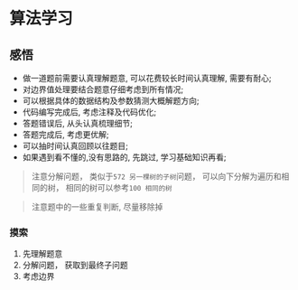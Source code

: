 # 算法学习

## 感悟

- 做一道题前需要认真理解题意, 可以花费较长时间认真理解, 需要有耐心;
- 对边界值处理要结合题意仔细考虑到所有情况;
- 可以根据具体的数据结构及参数猜测大概解题方向;
- 代码编写完成后, 考虑注释及代码优化;
- 答题错误后, 从头认真梳理细节;
- 答题完成后, 考虑更优解;
- 可以抽时间认真回顾以往题目;
- 如果遇到看不懂的,没有思路的, 先跳过, 学习基础知识再看;

> 注意分解问题， 类似于`572 另一棵树的子树`问题， 可以向下分解为遍历和相同的树， 
> 相同的树可以参考`100 相同的树`

> 注意题中的一些重复判断, 尽量移除掉

### 摸索

1. 先理解题意
2. 分解问题， 获取到最终子问题
3. 考虑边界